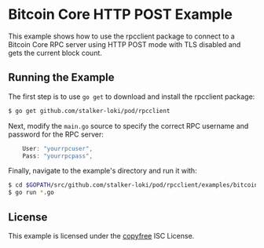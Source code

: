 # Bitcoin Core HTTP POST Example

This example shows how to use the rpcclient package to connect to a Bitcoin Core RPC server using HTTP POST mode with TLS disabled and gets the current block count.

## Running the Example

The first step is to use `go get` to download and install the rpcclient package:

```bash
$ go get github.com/stalker-loki/pod/rpcclient
```

Next, modify the `main.go` source to specify the correct RPC username and password for the RPC server:

```Go
	User: "yourrpcuser",
	Pass: "yourrpcpass",
```

Finally, navigate to the example's directory and run it with:

```bash
$ cd $GOPATH/src/github.com/stalker-loki/pod/rpcclient/examples/bitcoincorehttp
$ go run *.go
```

## License

This example is licensed under the [copyfree](http://copyfree.org) ISC License.
